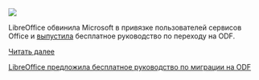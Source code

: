 <!--2025-08-16 07:17:42-->
<div class="yb">
  <div class="rss habr"><img src="https://habrastorage.org/getpro/habr/upload_files/fa9/dd5/94d/fa9dd594d483b5c5c6c6e44f8b9bfa59.JPG" /><p>LibreOffice обвинила Microsoft в привязке пользователей сервисов Office и <a href="https://blog.documentfoundation.org/blog/2025/08/15/guide-to-migrating-from-proprietary-formats-to-odf/" rel="noopener noreferrer nofollow">выпустила</a> бесплатное руководство по переходу на ODF.</p> <a href="https://habr.com/ru/articles/937744/#habracut">Читать далее</a> <p class="titl"><a href="https://habr.com/ru/news/937744/?utm_source=habrahabr&utm_medium=rss&utm_campaign=937744">LibreOffice предложила бесплатное руководство по миграции на ODF</a></p></div>
</div>
